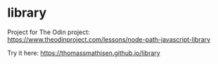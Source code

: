 # library

Project for The Odin project:
https://www.theodinproject.com/lessons/node-path-javascript-library

Try it here: 
https://thomassmathisen.github.io/library